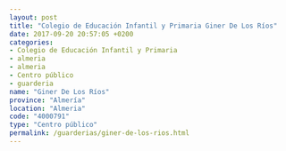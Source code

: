 ```yaml
---
layout: post
title: "Colegio de Educación Infantil y Primaria Giner De Los Ríos"
date: 2017-09-20 20:57:05 +0200
categories:
- Colegio de Educación Infantil y Primaria
- almeria
- almeria
- Centro público
- guarderia
name: "Giner De Los Ríos"
province: "Almería"
location: "Almeria"
code: "4000791"
type: "Centro público"
permalink: /guarderias/giner-de-los-rios.html
---
```

